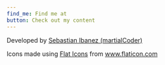 ```yaml
---
find_me: Find me at
button: Check out my content
---
```


Developed by [Sebastian Ibanez (martialCoder)](mailto:martialcoder85@gmail.com "Email me :)")

Icons made using <a href="https://www.flaticon.com/authors/flat-icons" title="Flat Icons">Flat Icons</a> from <a href="https://www.flaticon.com/" title="Flaticon">www.flaticon.com</a>
